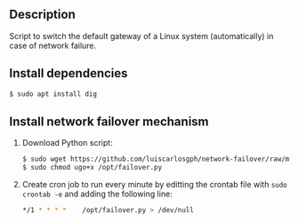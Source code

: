Description
-----------

Script to switch the default gateway of a Linux system (automatically) in case of network failure.


Install dependencies
--------------------

```bash
$ sudo apt install dig
```

Install network failover mechanism
----------------------------------

1. Download Python script:

   ```bash
   $ sudo wget https://github.com/luiscarlosgph/network-failover/raw/main/src/failover.py -O /opt/failover.py
   $ sudo chmod ugo+x /opt/failover.py
   ```
   
2. Create cron job to run every minute by editting the crontab file with `sudo crontab -e` and adding the following line:
   ```bash
   */1 * * * *    /opt/failover.py > /dev/null
   ```
